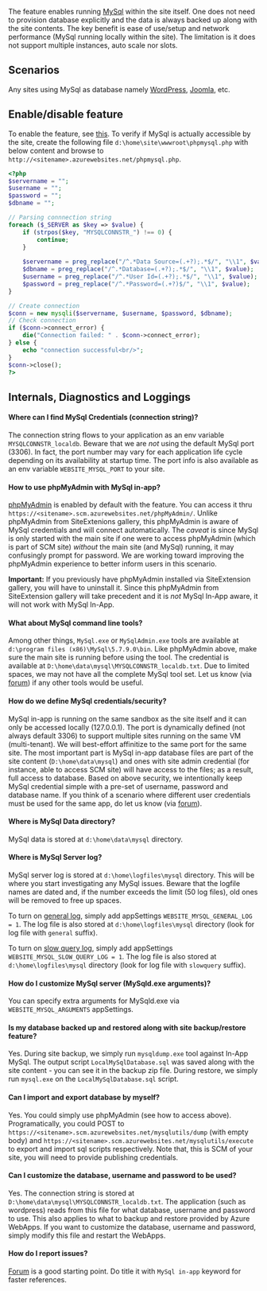 The feature enables running [MySql](http://www.mysql.com/) within the site itself.  One does not need to provision database explicitly and the data is always backed up along with the site contents.   The key benefit is ease of use/setup and network performance (MySql running locally within the site).   The limitation is it does not support multiple instances, auto scale nor slots.

## Scenarios

Any sites using MySql as database namely [WordPress](https://wordpress.org/), [Joomla](https://www.joomla.org/), etc.

## Enable/disable feature 

To enable the feature, see [this](https://blogs.msdn.microsoft.com/appserviceteam/2016/08/18/announcing-mysql-in-app-preview-for-web-apps/).  To verify if MySql is actually accessible by the site, create the following file `d:\home\site\wwwroot\phpmysql.php` with below content and browse to `http://<sitename>.azurewebsites.net/phpmysql.php`.

```php
<?php
$servername = "";
$username = "";
$password = "";
$dbname = "";

// Parsing connnection string
foreach ($_SERVER as $key => $value) {
    if (strpos($key, "MYSQLCONNSTR_") !== 0) {
        continue;
    }
    
    $servername = preg_replace("/^.*Data Source=(.+?);.*$/", "\\1", $value);
    $dbname = preg_replace("/^.*Database=(.+?);.*$/", "\\1", $value);
    $username = preg_replace("/^.*User Id=(.+?);.*$/", "\\1", $value);
    $password = preg_replace("/^.*Password=(.+?)$/", "\\1", $value);
}

// Create connection
$conn = new mysqli($servername, $username, $password, $dbname);
// Check connection
if ($conn->connect_error) {
    die("Connection failed: " . $conn->connect_error);
} else {
    echo "connection successful<br/>";
}
$conn->close();
?>
```

## Internals, Diagnostics and Loggings

#### Where can I find MySql Credentials (connection string)?

The connection string flows to your application as an env variable `MYSQLCONNSTR_localdb`.  Beware that we are *not* using the default MySql port (3306).  In fact, the port number may vary for each application life cycle depending on its availability at startup time.  The port info is also available as an env variable `WEBSITE_MYSQL_PORT` to your site.
  
#### How to use phpMyAdmin with MySql in-app?

[phpMyAdmin](https://www.phpmyadmin.net/) is enabled by default with the feature.  You can access it thru `https://<sitename>.scm.azurewebsites.net/phpMyAdmin/`.  Unlike phpMyAdmin from SiteExtenions gallery, this phpMyAdmin is aware of MySql credentials and will connect automatically.  The *caveat* is since MySql is only started with the main site if one were to access phpMyAdmin (which is part of SCM site) *without* the main site (and MySql) running, it may confusingly prompt for password.   We are working toward improving the phpMyAdmin experience to better inform users in this scenario.

<strong>Important:</strong> If you previously have phpMyAdmin installed via SiteExtension gallery, you will have to uninstall it.  Since this phpMyAdmin from SiteExtension gallery will take precedent and it is *not* MySql In-App aware, it will not work with MySql In-App. 

#### What about MySql command line tools?

Among other things, `MySql.exe` or `MySqlAdmin.exe` tools are available at `d:\program files (x86)\MySql\5.7.9.0\bin`.  Like phpMyAdmin above, make sure the main site is running before using the tool.  The credential is available at `D:\home\data\mysql\MYSQLCONNSTR_localdb.txt`.  Due to limited spaces, we may not have all the complete MySql tool set.  Let us know (via [forum](https://social.msdn.microsoft.com/Forums/en-US/home?forum=windowsazurewebsitespreview)) if any other tools would be useful.

#### How do we define MySql credentials/security?

MySql in-app is running on the same sandbox as the site itself and it can only be accessed locally (127.0.0.1).  The port is dynamically defined (not always default 3306) to support multiple sites running on the same VM (multi-tenant).  We will best-effort affinitize to the same port for the same site.   The most important part is MySql in-app database files are part of the site content (`D:\home\data\mysql`) and ones with site admin credential (for instance, able to access SCM site) will have access to the files; as a result, full access to database.   Based on above security, we intentionally keep MySql credential simple with a pre-set of username, password and database name.  If you think of a scenario where different user credentials must be used for the same app, do let us know (via [forum](https://social.msdn.microsoft.com/Forums/en-US/home?forum=windowsazurewebsitespreview)).

#### Where is MySql Data directory?

MySql data is stored at `d:\home\data\mysql` directory.

#### Where is MySql Server log?

MySql server log is stored at `d:\home\logfiles\mysql` directory.   This will be where you start investigating any MySql issues.  Beware that the logfile names are dated and, if the number exceeds the limit (50 log files), old ones will be removed to free up spaces.  

To turn on [general log](http://dev.mysql.com/doc/refman/5.7/en/query-log.html), simply add appSettings `WEBSITE_MYSQL_GENERAL_LOG = 1`.  The log file is also stored at `d:\home\logfiles\mysql` directory (look for log file with `general` suffix).

To turn on [slow query log](http://dev.mysql.com/doc/refman/5.7/en/slow-query-log.html), simply add appSettings `WEBSITE_MYSQL_SLOW_QUERY_LOG = 1`.  The log file is also stored at `d:\home\logfiles\mysql` directory (look for log file with `slowquery` suffix).

#### How do I customize MySql server (MySqld.exe arguments)?

You can specify extra arguments for MySqld.exe via `WEBSITE_MYSQL_ARGUMENTS` appSettings.

#### Is my database backed up and restored along with site backup/restore feature?

Yes.  During site backup, we simply run `mysqldump.exe` tool against In-App MySql.  The output script `LocalMySqlDatabase.sql` was saved along with the site content - you can see it in the backup zip file.  During restore, we simply run `mysql.exe` on the `LocalMySqlDatabase.sql` script. 

#### Can I import and export database by myself?

Yes. You could simply use phpMyAdmin (see how to access above).   Programatically, you could POST to `https://<sitename>.scm.azurewebsites.net/mysqlutils/dump` (with empty body) and `https://<sitename>.scm.azurewebsites.net/mysqlutils/execute` to export and import sql scripts respectively.  Note that, this is SCM of your site, you will need to provide publishing credentials.

#### Can I customize the database, username and password to be used?

Yes.  The connection string is stored at `D:\home\data\mysql\MYSQLCONNSTR_localdb.txt`.   The application (such as wordpress) reads from this file for what database, username and password to use.  This also applies to what to backup and restore provided by Azure WebApps.   If you want to customize the database, username and password, simply modify this file and restart the WebApps.

#### How do I report issues?

[Forum](https://social.msdn.microsoft.com/Forums/en-US/home?forum=windowsazurewebsitespreview) is a good starting point.  Do title it with `MySql in-app` keyword for faster references.
